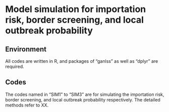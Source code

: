 # Model simulation for importation risk, border screening, and local outbreak probability

## Environment
All codes are written in R, and packages of “ganlss” as well as “dplyr” are required.

## Codes
The codes named in “SIM1” to “SIM3” are for simulating the importation risk, border screening, and local outbreak probability respectively. The detailed methods refer to XX.


